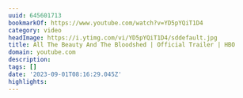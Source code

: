 ```yaml
---
uuid: 645601713
bookmarkOf: https://www.youtube.com/watch?v=YD5pYQiT1D4
category: video
headImage: https://i.ytimg.com/vi/YD5pYQiT1D4/sddefault.jpg
title: All The Beauty And The Bloodshed | Official Trailer | HBO
domain: youtube.com
description: 
tags: []
date: '2023-09-01T08:16:29.045Z'
highlights: 
---
```



